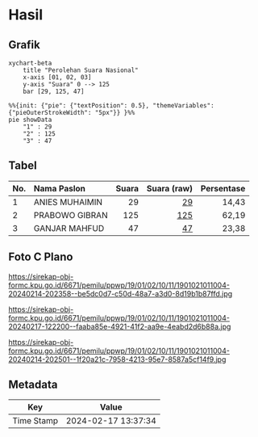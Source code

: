 # Hasil

## Grafik

```mermaid
xychart-beta
    title "Perolehan Suara Nasional"
    x-axis [01, 02, 03]
    y-axis "Suara" 0 --> 125
    bar [29, 125, 47]
```

```mermaid
%%{init: {"pie": {"textPosition": 0.5}, "themeVariables": {"pieOuterStrokeWidth": "5px"}} }%%
pie showData
    "1" : 29
    "2" : 125
    "3" : 47
```

## Tabel

| No. | Nama Paslon    | Suara | Suara (raw) | Persentase |
|:--- |:-------------- | -----:| -----------:| ----------:|
| 1   | ANIES MUHAIMIN | 29    | [29][p-1]   | 14,43      |
| 2   | PRABOWO GIBRAN | 125   | [125][p-2]  | 62,19      |
| 3   | GANJAR MAHFUD  | 47    | [47][p-3]   | 23,38      |


[p-1]: https://github.com/gigit-pemilu/pemilu-2024/blob/main/pilpres/hitung-suara/sub/19-kepulauan-bangka-belitung/sub/01-bangka/sub/02-belinyu/sub/1011-mantung/sub/004-tps/sub/paslon-1.txt
[p-2]: https://github.com/gigit-pemilu/pemilu-2024/blob/main/pilpres/hitung-suara/sub/19-kepulauan-bangka-belitung/sub/01-bangka/sub/02-belinyu/sub/1011-mantung/sub/004-tps/sub/paslon-2.txt
[p-3]: https://github.com/gigit-pemilu/pemilu-2024/blob/main/pilpres/hitung-suara/sub/19-kepulauan-bangka-belitung/sub/01-bangka/sub/02-belinyu/sub/1011-mantung/sub/004-tps/sub/paslon-3.txt

## Foto C Plano

https://sirekap-obj-formc.kpu.go.id/6671/pemilu/ppwp/19/01/02/10/11/1901021011004-20240214-202358--be5dc0d7-c50d-48a7-a3d0-8d19b1b87ffd.jpg

https://sirekap-obj-formc.kpu.go.id/6671/pemilu/ppwp/19/01/02/10/11/1901021011004-20240217-122200--faaba85e-4921-41f2-aa9e-4eabd2d6b88a.jpg

https://sirekap-obj-formc.kpu.go.id/6671/pemilu/ppwp/19/01/02/10/11/1901021011004-20240214-202501--1f20a21c-7958-4213-95e7-8587a5cf14f9.jpg


## Metadata

| Key        | Value               |
| ---------- | ------------------- |
| Time Stamp | 2024-02-17 13:37:34 |



